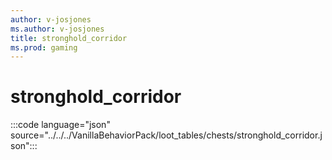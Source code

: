 ```yaml
---
author: v-josjones
ms.author: v-josjones
title: stronghold_corridor
ms.prod: gaming
---
```


# stronghold_corridor

:::code language="json" source="../../../VanillaBehaviorPack/loot_tables/chests/stronghold_corridor.json":::